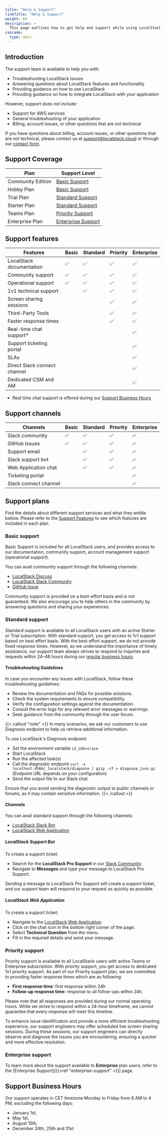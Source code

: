 ```yaml
---
title: "Help & Support"
linkTitle: "Help & Support"
weight: 60
description: >
  This page outlines how to get help and support while using LocalStack.
cascade:
  type: docs
---
```


## Introduction

The support team is available to help you with:

- Troubleshooting LocalStack issues
- Answering questions about LocalStack features and functionality
- Providing guidance on how to use LocalStack
- Providing guidance on how to integrate LocalStack with your application

However, support does not include:

- Support for AWS services
- General troubleshooting of your application
- Billing, account issues, or other questions that are not technical

If you have questions about billing, account issues, or other questions that are not technical, please contact us at [support@localstack.cloud](mailto:support@localstack.cloud)  or through our  [contact form](https://localstack.cloud/contact/).

## Support Coverage

| Plan                | Support Level                                            |
|---------------------|----------------------------------------------------------|
| Community Edition    | [Basic Support](#basic-support)                          |
| Hobby Plan           | [Basic Support](#basic-support)                          |
| Trial Plan           | [Standard Support](#standard-support)                    |
| Starter Plan         | [Standard Support](#standard-support)                    |
| Teams Plan           | [Priority Support](#priority-support)                    |
| Enterprise Plan      | [Enterprise Support](#enterprise-support)                |

## Support features

| Features                     | Basic | Standard | Priority | Enterprise |
| ---------------------------- | ----- | -------- | -------- | ---------- |
| LocalStack documentation     | ✅    | ✅       | ✅       | ✅         |
| Community support            | ✅    | ✅       | ✅       | ✅         |
| Operational support          | ✅    | ✅       | ✅       | ✅         |
| 1v1 technical support        |       | ✅       | ✅       | ✅         |
| Screen sharing sessions      |       |          | ✅       | ✅         |
| Third-Party Tools            |       |          | ✅       | ✅         |
| Faster response times        |       |          | ✅       | ✅         |
| Real-time chat support\*     |       |          |          | ✅         |
| Support ticketing portal     |       |          |          | ✅         |
| SLAs                         |       |          |          | ✅         |
| Direct Slack connect channel |       |          |          | ✅         |
| Dedicated CSM and AM         |       |          |          | ✅         |

- Real time chat support is offered during our [Support Business Hours](#support-business-hours)

## Support channels

| Channels              | Basic | Standard | Priority | Enterprise |
| --------------------- | ----- | -------- | -------- | ---------- |
| Slack community       | ✅    | ✅       | ✅       | ✅         |
| GitHub Issues         | ✅    | ✅       | ✅       | ✅         |
| Support email         |       | ✅       | ✅       | ✅         |
| Slack support bot     |       | ✅       | ✅       | ✅         |
| Web Application chat          |       | ✅       | ✅       | ✅         |
| Ticketing portal      |       |          |          | ✅         |
| Slack connect channel |       |          |          | ✅         |

## Support plans

Find the details about different support services and what they entitle bellow.
Please refer to the [Support Features](#support-features) to see which features are included in each plan.

### Basic support

Basic Support is included for all LocalStack users, and provides access to our documentation, community support, account management support (operational support).

You can avail community support through the following channels:

- [LocalStack Discuss](https://discuss.localstack.cloud/)
- [LocalStack Slack Community](https://localstack.cloud/slack)
- [GitHub Issue](https://github.com/localstack/docs/issues/new)

Community support is provided on a best-effort basis and is not guaranteed.
We also encourage you to help others in the community by answering questions and sharing your experiences.

### Standard support

Standard support is available to all LocalStack users with an active Starter or Trial subscription.
With standard support, you get access to 1v1 support based on best effort basis.
With the best effort support, we do not provide fixed response times.
However, as we understand the importance of timely assistance, our support team always strives to respond to inquiries and requests within 24–48 hours during our [regular business hours](#support-business-hours).

#### Troubleshooting Guidelines

In case you encounter any issues with LocalStack, follow these troubleshooting guidelines:

- Review the documentation and FAQs for possible solutions.
- Check the system requirements to ensure compatibility.
- Verify the configuration settings against the documentation.
- Consult the error logs for any relevant error messages or warnings.
- Seek guidance from the community through the user forum.

{{< callout "note" >}}
In many scenarios, we ask our customers to use Diagnosis endpoint to help us retrieve additional information.

To use LocalStack's Diagnosis endpoint:

- Set the environment variable `LS_LOG=trace`
- Start LocalStack
- Run the affected task(s)
- Call the diagnostic endpoint `curl -s localhost:4566/_localstack/diagnose | gzip -cf > diagnose.json.gz` (Endpoint URL depends on your configuration)
- Send the output file to our Slack chat

Ensure that you avoid sending the diagnostic output to public channels or forums, as it may contain sensitive information.
{{< /callout >}}

#### Channels

You can avail standard support through the following channels:

- [LocalStack Slack Bot](https://localstack.cloud/slack)
- [LocalStack Web Application](https://app.localstack.cloud)

##### LocalStack Support Bot

To create a support ticket:

- Search for the **LocalStack Pro Support** in our [Slack Community](https://localstack.cloud/slack).
- Navigate to **Messages** and type your message to LocalStack Pro Support.

Sending a message to LocalStack Pro Support will create a support ticket, and our support team will respond to your request as quickly as possible.

##### LocalStack Web Application

To create a support ticket:

- Navigate to the [LocalStack Web Application](http://app.localstack.cloud).
- Click on the chat icon in the bottom right corner of the page.
- Select **Technical Question** from the menu.
- Fill in the required details and send your message.

### Priority support

Priority support is available to all LocalStack users with active Teams or Enterprise subscription.
With priority support, you get access to dedicated 1v1 priority support.
As part of our Priority support plan, we are committed to providing faster response times which are as following:

- **First response time**: first response within 24h
- **Follow-up response time:** response to all follow-ups within 24h.

Please note that all responses are provided during our normal operating hours.
While we strive to respond within a 24-hour timeframe, we cannot guarantee that every response will meet this timeline.

To enhance issue identification and provide a more efficient troubleshooting experience, our support engineers may offer scheduled live screen sharing sessions.
During these sessions, our support engineers can directly observe and diagnose the issues you are encountering, ensuring a quicker and more effective resolution.

### Enterprise support

To learn more about the support available to **Enterprise** plan users, refer to the [Enterprise Support]({{<ref "enterprise-support" >}}) page.

## Support Business Hours

Our support operates in CET timezone Monday to Friday from 8 AM to 4 PM, excluding the following days:

- January 1st,
- May 1st,
- August 15th,
- December 24th, 25th and 31st
